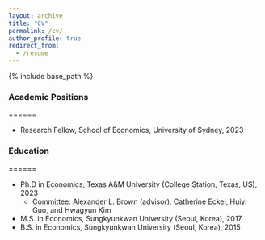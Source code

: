 ```yaml
---
layout: archive
title: "CV"
permalink: /cv/
author_profile: true
redirect_from:
  - /resume
---
```


{% include base_path %}

### Academic Positions
======
* Research Fellow, School of Economics, University of Sydney, 2023-
  

### Education
======
* Ph.D in Economics, Texas A&M University (College Station, Texas, US), 2023   
   * Committee: Alexander L. Brown (advisor), Catherine Eckel, Huiyi Guo, and Hwagyun Kim
* M.S. in Economics, Sungkyunkwan University (Seoul, Korea), 2017
* B.S. in Economics, Sungkyunkwan University (Seoul, Korea), 2015


